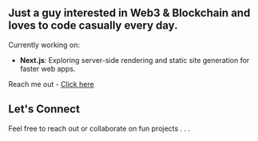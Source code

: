 ## **Just a guy interested in **Web3 & Blockchain** and loves to code casually every day.**

Currently working on:
- **Next.js**: Exploring server-side rendering and static site generation for faster web apps.

Reach me out - [Click here](https://sr3x0r.vercel.app/)

## Let's Connect

Feel free to reach out or collaborate on fun projects . . .
